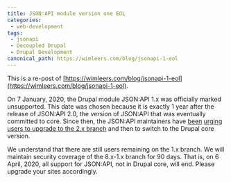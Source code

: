 ```yaml
---
title: JSON:API module version one EOL
categories:
 - web-development
tags:
 - jsonapi
 - Decoupled Drupal
 - Drupal Development
canonical_path: https://wimleers.com/blog/jsonapi-1-eol
---
```

This is a re-post of [https://wimleers.com/blog/jsonapi-1-eol](https://wimleers.com/blog/jsonapi-1-eol).

On 7 January, 2020, the Drupal module JSON:API 1.x was officially marked unsupported. This date was chosen because it is exactly 1 year after the release of JSON:API 2.0, the version of JSON:API that was eventually committed to core. Since then, the JSON:API maintainers have [been](https://humanbits.es/web-development/2019/01/07/jsonapi-2/) [urging](https://wimleers.com/blog/drupal-8.7-jsonapi) [users to upgrade to the 2.x branch](https://www.drupal.org/project/jsonapi/releases/8.x-2.0) and then to switch to the Drupal core version.

We understand that there are still users remaining on the 1.x branch. We will maintain security coverage of the 8.x-1.x branch for 90 days. That is, on 6 April, 2020, all support for JSON:API, not in Drupal core, will end. Please upgrade your sites accordingly.

